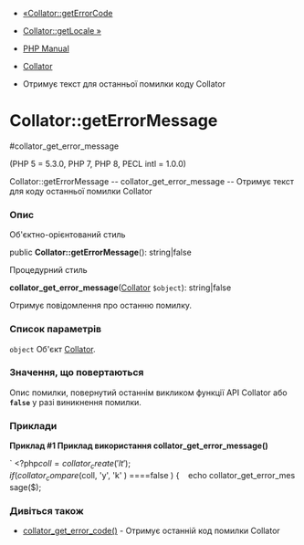 - [«Collator::getErrorCode](collator.geterrorcode.md)
- [Collator::getLocale »](collator.getlocale.md)

- [PHP Manual](index.md)
- [Collator](class.collator.md)
- Отримує текст для останньої помилки коду Collator

# Collator::getErrorMessage

#collator_get_error_message

(PHP 5 = 5.3.0, PHP 7, PHP 8, PECL intl = 1.0.0)

Collator::getErrorMessage -- collator_get_error_message -- Отримує текст
для коду останньої помилки Collator

### Опис

Об'єктно-орієнтований стиль

public **Collator::getErrorMessage**(): string\|false

Процедурний стиль

**collator_get_error_message**([Collator](class.collator.md)
`$object`): string\|false

Отримує повідомлення про останню помилку.

### Список параметрів

`object`
Об'єкт [Collator](class.collator.md).

### Значення, що повертаються

Опис помилки, повернутий останнім викликом функції API Collator або
**`false`** у разі виникнення помилки.

### Приклади

**Приклад #1 Приклад використання **collator_get_error_message()****

` <?php$coll = collator_create( 'lt' );if( collator_compare( $coll, 'y', 'k' ) ====false ) {    echo collator_get_error_message($);

### Дивіться також

- [collator_get_error_code()](collator.geterrorcode.md) - Отримує
останній код помилки Collator
